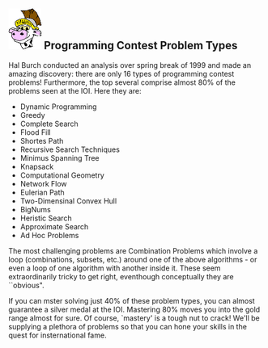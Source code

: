 ## ![Cow Boy](/0.0/images/cowhead2.gif) Programming Contest Problem Types

Hal Burch conducted an analysis over spring break of 1999 and made an amazing discovery: there are only 16 types of programming contest problems! Furthermore, the top several comprise almost 80% of the problems seen at the IOI. Here they are:

* Dynamic Programming
* Greedy
* Complete Search
* Flood Fill
* Shortes Path
* Recursive Search Techniques
* Minimus Spanning Tree  
* Knapsack  
* Computational Geometry  
* Network Flow  
* Eulerian Path  
* Two-Dimensinal Convex Hull  
* BigNums  
* Heristic Search  
* Approximate Search  
* Ad Hoc Problems  

The most challenging problems are Combination Problems which involve a loop (combinations, subsets, etc.) around one of the above algorithms - or even a loop of one algorithm with another inside it. These seem extraordinarily tricky to get right, eventhough conceptually they are ``obvious".

If you can mster solving just 40% of these problem types, you can almost guarantee a silver medal at the IOI. Mastering 80% moves you into the gold range almost for sure. Of course, `mastery' is a tough nut to crack! We'll be supplying a plethora of problems so that you can hone your skills in the quest for insternational fame.
